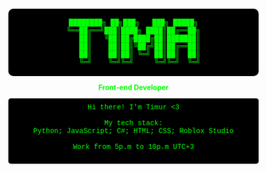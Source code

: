 <div align="center">

<!-- ASCII Art Header -->
<pre style="color: #00ff00; background-color: #000000; padding: 20px; border-radius: 10px; font-family: 'Courier New', monospace;">
████████╗ ██╗███╗   ███╗ █████╗
╚══██╔══╝███║████╗ ████║██╔══██╗
   ██║   ╚██║██╔████╔██║███████║
   ██║    ██║██║╚██╔╝██║██╔══██║
   ██║    ██║██║ ╚═╝ ██║██║  ██║
   ╚═╝    ╚═╝╚═╝     ╚═╝╚═╝  ╚═╝
</pre>

<p style="color: #00ff00; font-weight: bold;">Front-end Developer</p>

<pre style="color: #00ff00; background-color: #000000; padding: 10px; border-radius: 5px; font-family: 'Courier New', monospace;">
Hi there! I'm Timur <3
   
My tech stack:
Python; JavaScript; C#; HTML; CSS; Roblox Studio

Work from 5p.m to 10p.m UTC+3

</pre>

</div>
